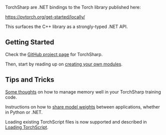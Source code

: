 
TorchSharp are .NET bindings to the Torch library published here:

https://pytorch.org/get-started/locally/

This surfaces the C++ library as a strongly-typed .NET API.

## Getting Started

Check the [GitHub project page](https://github.com/dotnet/TorchSharp) for TorchSharp.

Then, start by reading up on [creating your own modules](articles/modules.md).

## Tips and Tricks

[Some thoughts](articles/memory.md) on how to manage memory well in your TorchSharp training code.

Instructions on how to [share model weights](articles/saveload.md) between applications, whether in Python or .NET.

Loading existing TorchScript files is now supported and described in [Loading TorchScript](articles/torchscript.md).
